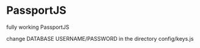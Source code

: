 # PassportJS
fully working PassportJS

change DATABASE USERNAME/PASSWORD in the directory config/keys.js
